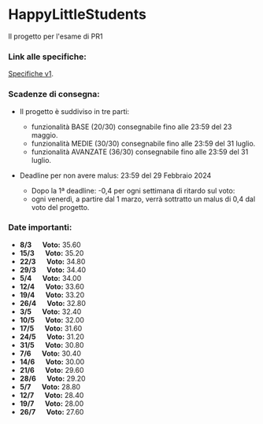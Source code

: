 # HappyLittleStudents

Il progetto per l'esame di PR1 

### Link alle specifiche:
[Specifiche v1](Specifiche_v1.0.pdf).

### Scadenze di consegna:
  - Il progetto è suddiviso in tre parti:
      - funzionalità BASE (20/30) consegnabile fino alle 23:59 del 23 maggio.
      - funzionalità MEDIE (30/30) consegnabile fino alle 23:59 del 31 luglio.
      - funzionalità AVANZATE (36/30) consegnabile fino alle 23:59 del 31 luglio.

      
- Deadline per non avere malus: 23:59 del 29 Febbraio 2024
    - Dopo la 1ª deadline: -0,4 per ogni settimana di ritardo sul voto:
    - ogni venerdì, a partire dal 1 marzo, verrà sottratto un malus di 0,4 dal voto del progetto.

### Date importanti:


- **8/3** &emsp; **Voto:**  35.60
- **15/3** &emsp; **Voto:**  35.20
- **22/3** &emsp; **Voto:**  34.80
- **29/3** &emsp; **Voto:**  34.40
- **5/4** &emsp; **Voto:**  34.00
- **12/4** &emsp; **Voto:**  33.60
- **19/4** &emsp; **Voto:**  33.20
- **26/4** &emsp; **Voto:**  32.80
- **3/5** &emsp; **Voto:**  32.40
- **10/5** &emsp; **Voto:**  32.00
- **17/5** &emsp; **Voto:**  31.60
- **24/5** &emsp; **Voto:**  31.20
- **31/5** &emsp; **Voto:**  30.80
- **7/6** &emsp; **Voto:**  30.40
- **14/6** &emsp; **Voto:**  30.00
- **21/6** &emsp; **Voto:**  29.60
- **28/6** &emsp; **Voto:**  29.20
- **5/7** &emsp; **Voto:**  28.80
- **12/7** &emsp; **Voto:**  28.40
- **19/7** &emsp; **Voto:**  28.00
- **26/7** &emsp; **Voto:**  27.60

